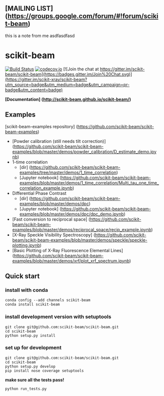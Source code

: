 ## [MAILING LIST] (https://groups.google.com/forum/#!forum/scikit-beam)

this is a note from me
asdfasdfasd
# scikit-beam

[![Build Status](https://travis-ci.org/scikit-beam/scikit-beam.svg?branch=master)](https://travis-ci.org/scikit-beam/scikit-beam)
[![codecov.io](http://codecov.io/github/scikit-beam/scikit-beam/coverage.svg?branch=master)](http://codecov.io/github/scikit-beam/scikit-beam?branch=master)
[![Join the chat at https://gitter.im/scikit-beam/scikit-beam](https://badges.gitter.im/Join%20Chat.svg)](https://gitter.im/scikit-xray/scikit-beam?utm_source=badge&utm_medium=badge&utm_campaign=pr-badge&utm_content=badge)

**[Documentation] (http://scikit-beam.github.io/scikit-beam/)**

## Examples
[scikit-beam-examples repository] (https://github.com/scikit-beam/scikit-beam-examples)

- [Powder calibration (still needs tilt correction)] (https://github.com/scikit-beam/scikit-beam-examples/blob/master/demos/powder_calibration/D_estimate_demo.ipynb)
- 1-time correlation
  - [dir] (https://github.com/scikit-beam/scikit-beam-examples/tree/master/demos/1_time_correlation)
  - [Jupyter notebook] (https://github.com/scikit-beam/scikit-beam-examples/blob/master/demos/1_time_correlation/Multi_tau_one_time_correlation_example.ipynb)
- Differential Phase Contrast
  - [dir] (https://github.com/scikit-beam/scikit-beam-examples/blob/master/demos/dpc)
  - [Jupyter notebook] (https://github.com/scikit-beam/scikit-beam-examples/blob/master/demos/dpc/dpc_demo.ipynb)
- [Fast conversion to reciprocal space] (https://github.com/scikit-beam/scikit-beam-examples/blob/master/demos/reciprocal_space/recip_example.ipynb)
- [X-Ray Speckle Visibility Spectroscopy] (https://github.com/scikit-beam/scikit-beam-examples/blob/master/demos/speckle/speckle-plotting.ipynb)
- [Basic Plotting of X-Ray Fluorescence Elemental Lines] (https://github.com/scikit-beam/scikit-beam-examples/blob/master/demos/xrf/plot_xrf_spectrum.ipynb)

## Quick start

### install with conda

```
conda config --add channels scikit-beam
conda install scikit-beam
```

### install development version with setuptools

```
git clone git@github.com:scikit-beam/scikit-beam.git
cd scikit-beam
python setup.py install
```

### set up for development
```
git clone git@github.com:scikit-beam/scikit-beam.git
cd scikit-beam
python setup.py develop
pip install nose coverage setuptools
```
**make sure all the tests pass!**
```
python run_tests.py
```
